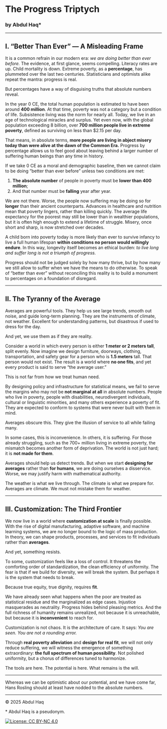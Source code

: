 
# The Progress Triptych

### by Abdul Haq\*

---

## I. “Better Than Ever” — A Misleading Frame

It is a common refrain in our modern era: *we are doing better than ever before.* The evidence, at first glance, seems compelling. Literacy rates are up. Child mortality is down. Extreme poverty, as a **percentage**, has plummeted over the last two centuries. Statisticians and optimists alike repeat the mantra: progress is real.

But percentages have a way of disguising truths that absolute numbers reveal.

In the year 0 CE, the total human population is estimated to have been around **400 million**. At that time, poverty was not a category but a condition of life. Subsistence living was the norm for nearly all. Today, we live in an age of technological miracles and surplus. Yet even now, with the global population exceeding 8 billion, over **700 million people live in extreme poverty**, defined as surviving on less than $2.15 per day.

That means, in absolute terms, **more people are living in abject misery today than were alive at the dawn of the Common Era.** Progress by percentage allows us to feel good about leaving behind a larger number of suffering human beings than any time in history.

If we take 0 CE as a moral and demographic baseline, then we cannot claim to be doing “better than ever before” unless two conditions are met:

1. **The absolute number** of people in poverty must be **lower than 400 million**;  
2. And that number must be **falling** year after year.

We are not there. Worse, the people now suffering may be doing so for **longer** than their ancient counterparts. Advances in healthcare and nutrition mean that poverty lingers, rather than killing quickly. The average life expectancy for the poorest may still be lower than in wealthier populations, but it is often high enough to extend a lifetime of struggle. Misery, once short and sharp, is now stretched over decades.

A child born into poverty today is more likely than ever to survive infancy to live a full human lifespan **within conditions no person would willingly endure**. In this way, longevity itself becomes an ethical burden: *to live long and suffer long is not a triumph of progress.*

Progress should not be judged solely by how many thrive, but by how many we still allow to suffer when we have the means to do otherwise. To speak of “better than ever” without reconciling this reality is to build a monument to percentages on a foundation of disregard.

---

## II. The Tyranny of the Average

Averages are powerful tools. They help us see large trends, smooth out noise, and guide long-term planning. They are the instruments of climate, not weather. Excellent for understanding patterns, but disastrous if used to dress for the day.

And yet, we use them as if they are reality.

Consider a world in which every person is either **1 meter or 2 meters tall**, split evenly. Now imagine we design furniture, doorways, clothing, transportation, and safety gear for a person who is **1.5 meters** tall. That person would not exist. The result is a world where **no one fits**, and yet every product is said to serve “the average user.”

This is not far from how we treat human need.

By designing policy and infrastructure for statistical means, we fail to serve the margins who may not be **not marginal at all** in absolute numbers. People who live in poverty, people with disabilities, neurodivergent individuals, cultural or linguistic minorities, and many others experience a poverty of fit. They are expected to conform to systems that were never built with them in mind.

Averages obscure this. They give the illusion of service to all while failing many.

In some cases, this is inconvenience. In others, it is suffering. For those already struggling, such as the 700+ million living in extreme poverty, the mismatch becomes another form of deprivation. The world is not just hard; it is **not made for them**.

Averages should help us detect trends. But when we start **designing for averages** rather than **for humans**, we are doing ourselves a disservice. Worse, we may justify harm with mathematical authority.

The weather is what we live through. The climate is what we prepare for. Averages are climate. We must not mistake them for weather.

---

## III. Customization: The Third Frontier

We now live in a world where **customization at scale** is finally possible. With the rise of digital manufacturing, adaptive software, and machine learning systems, we are no longer bound to the logic of mass production. In theory, we can shape products, processes, and services to fit individuals rather than **averages**.

And yet, something resists.

To some, customization feels like a loss of control. It threatens the comforting order of standardization, the clean efficiency of uniformity. The fear is that if we build for diversity, we will break the system. But perhaps it is the system that needs to break.

Because true equity, true dignity, requires **fit**.

We have already seen what happens when the poor are treated as statistical residue and the marginalized as edge cases. Injustice masquerades as neutrality. Progress hides behind pleasing metrics. And the full richness of humanity remains unrealized, not because it is unreachable, but because it is **inconvenient** to reach for.

Customization is not chaos. It is the architecture of care. It says: *You are seen. You are not a rounding error.*

Through **real poverty alleviation** and **design for real fit**, we will not only reduce suffering, we will witness the emergence of something extraordinary: **the full spectrum of human possibility**. Not polished uniformity, but a chorus of differences tuned to harmonize.

The tools are here. The potential is here. What remains is the will.

---
Whereas we can be optimistic about our potential, and we have come far, Hans Rosling should at least have nodded to the absolute numbers.

---
© 2025 Abdul Haq

\* Abdul Haq is a pseudonym.

[![License: CC BY-NC 4.0](https://img.shields.io/badge/License-CC%20BY--NC%204.0-lightgrey.svg)](http://creativecommons.org/licenses/by-nc/4.0/)
